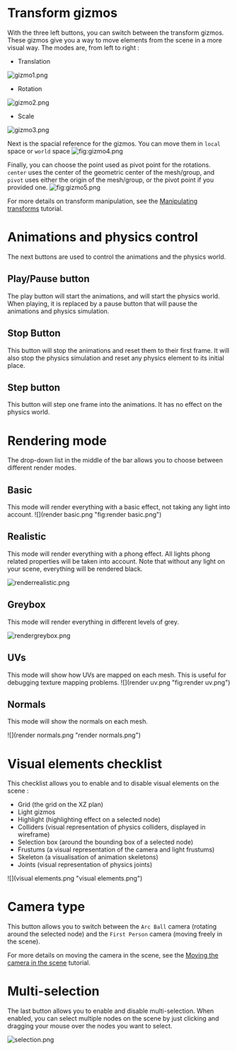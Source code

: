 Transform gizmos
================

With the three left buttons, you can switch between the transform gizmos. These gizmos give you a way to move elements from the scene in a more visual way. The modes are, from left to right :

-   Translation

![](gizmo1.png "gizmo1.png")

-   Rotation

![](gizmo2.png "gizmo2.png")

-   Scale

![](gizmo3.png "gizmo3.png")

Next is the spacial reference for the gizmos. You can move them in `local` space or `world` space ![](gizmo4.png "fig:gizmo4.png")

Finally, you can choose the point used as pivot point for the rotations. `center` uses the center of the geometric center of the mesh/group, and `pivot` uses either the origin of the mesh/group, or the pivot point if you provided one. ![](gizmo5.png "fig:gizmo5.png")

For more details on transform manipulation, see the [Manipulating transforms](doc/Manipulating_transforms.md) tutorial.

Animations and physics control
==============================

The next buttons are used to control the animations and the physics world.

Play/Pause button
-----------------

The play button will start the animations, and will start the physics world. When playing, it is replaced by a pause button that will pause the animations and physics simulation.

Stop Button
-----------

This button will stop the animations and reset them to their first frame. It will also stop the physics simulation and reset any physics element to its initial place.

Step button
-----------

This button will step one frame into the animations. It has no effect on the physics world.

Rendering mode
==============

The drop-down list in the middle of the bar allows you to choose between different render modes.

Basic
-----

This mode will render everything with a basic effect, not taking any light into account. ![](render basic.png "fig:render basic.png")

Realistic
---------

This mode will render everything with a phong effect. All lights phong related properties will be taken into account. Note that without any light on your scene, everything will be rendered black.

![](renderrealistic.png "renderrealistic.png")

Greybox
-------

This mode will render everything in different levels of grey.

![](rendergreybox.png "rendergreybox.png")

UVs
---

This mode will show how UVs are mapped on each mesh. This is useful for debugging texture mapping problems. ![](render uv.png "fig:render uv.png")

Normals
-------

This mode will show the normals on each mesh.

![](render normals.png "render normals.png")

Visual elements checklist
=========================

This checklist allows you to enable and to disable visual elements on the scene :

-   Grid (the grid on the XZ plan)
-   Light gizmos
-   Highlight (highlighting effect on a selected node)
-   Colliders (visual representation of physics colliders, displayed in wireframe)
-   Selection box (around the bounding box of a selected node)
-   Frustums (a visual representation of the camera and light frustums)
-   Skeleton (a visualisation of animation skeletons)
-   Joints (visual representation of physics joints)

![](visual elements.png "visual elements.png")

Camera type
===========

This button allows you to switch between the `Arc Ball` camera (rotating around the selected node) and the `First Person` camera (moving freely in the scene).

For more details on moving the camera in the scene, see the [Moving the camera in the scene](doc/Moving_the_camera_in_the_scene.md) tutorial.

Multi-selection
===============

The last button allows you to enable and disable multi-selection. When enabled, you can select multiple nodes on the scene by just clicking and dragging your mouse over the nodes you want to select.

![](selection.png "selection.png")

